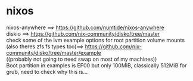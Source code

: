 # nixos
nixos-anywhere ==> https://github.com/numtide/nixos-anywhere  
diskio ==> https://github.com/nix-community/disko/tree/master  
check some of the lvm example options for root partition volume mounts (also theres zfs fs types too)==> https://github.com/nix-community/disko/tree/master/example  
((probably not going to need swap on most of my machines))  
Boot partition in examples is EF00 but only 100MiB, classically 512MiB for grub, need to check why this is...   

